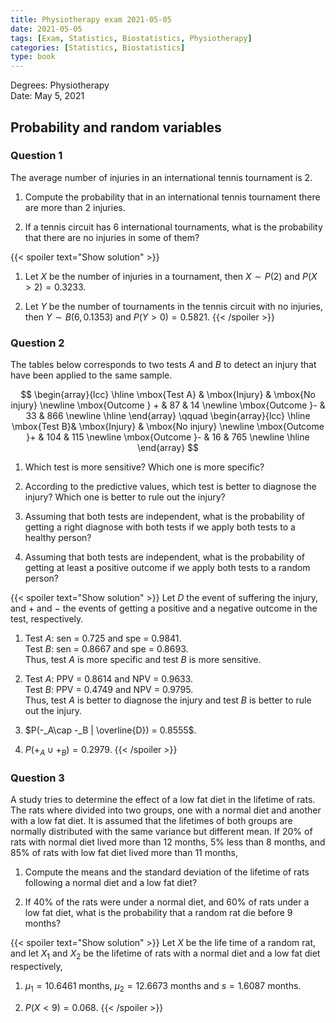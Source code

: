 ```yaml
---
title: Physiotherapy exam 2021-05-05
date: 2021-05-05
tags: [Exam, Statistics, Biostatistics, Physiotherapy]
categories: [Statistics, Biostatistics]
type: book
---
```


Degrees: Physiotherapy  
Date: May 5, 2021

## Probability and random variables

### Question 1

The average number of injuries in an international tennis tournament is 2.

1. Compute the probability that in an international tennis tournament there are more than 2 injuries.

2. If a tennis circuit has 6 international tournaments, what is the probability that there are no injuries in some of them?

{{< spoiler text="Show solution" >}}
1. Let $X$ be the number of injuries in a tournament, then $X\sim P(2)$ and $P(X>2)=0.3233$.

2. Let $Y$ be the number of tournaments in the tennis circuit with no injuries, then $Y\sim B(6,0.1353)$ and $P(Y>0)=0.5821$.
{{< /spoiler >}}

### Question 2

The tables below corresponds to two tests $A$ and $B$ to detect an injury that have been applied to the same sample. 

$$
\begin{array}{lcc} 
\hline 
\mbox{Test A} & \mbox{Injury} & \mbox{No injury} \newline
\mbox{Outcome } + & 87 & 14 \newline
\mbox{Outcome }- & 33 & 866 \newline
\hline
\end{array} 
\qquad 
\begin{array}{lcc}
\hline
\mbox{Test B}& \mbox{Injury} & \mbox{No injury} \newline
\mbox{Outcome }+ & 104 & 115 \newline
\mbox{Outcome }- & 16 & 765 \newline
\hline
\end{array}
$$

1. Which test is more sensitive? Which one is more specific?

2. According to the predictive values, which test is better to diagnose the injury? Which one is better to rule out the injury?

3. Assuming that both tests are independent, what is the probability of getting a right diagnose with both tests if we apply both tests to a healthy person?

4. Assuming that both tests are independent, what is the probability of getting at least a positive outcome if we apply both tests to a random person?

{{< spoiler text="Show solution" >}}
Let $D$ the event of suffering the injury, and $+$ and $-$ the events of getting a positive and a negative outcome in the test, respectively.

1. Test $A$: sen = $0.725$ and spe = $0.9841$.  
Test $B$: sen = $0.8667$ and spe = $0.8693$.  
Thus, test $A$ is more specific and test $B$ is more sensitive.

2. Test $A$: PPV = $0.8614$ and NPV = $0.9633$.  
Test $B$: PPV = $0.4749$ and NPV = $0.9795$.  
Thus, test $A$ is better to diagnose the injury and test $B$ is better to rule out the injury.

3. $P(-_A\cap -_B | \overline{D}) = 0.8555$.

4. $P(+_A\cup +_B) = 0.2979$.
{{< /spoiler >}}

### Question 3

A study tries to determine the effect of a low fat diet in the lifetime of rats. The rats where divided into two groups, one with a normal diet and another with a low fat diet. It is assumed that the lifetimes of both groups are normally distributed with the same variance but different mean. If 20% of rats with normal diet lived more than 12 months, 5% less than 8 months, and 85% of rats with low fat diet lived more than 11 months,

1. Compute the means and the standard deviation of the lifetime of rats following a normal diet and a low fat diet?

2. If 40% of the rats were under a normal diet, and 60% of rats under a low fat diet, what is the probability that a random rat die before 9 months?

{{< spoiler text="Show solution" >}}
Let $X$ be the life time of a random rat, and let $X_1$ and $X_2$ be the lifetime of rats with a normal diet and a low fat diet respectively,

1. $\mu_1=10.6461$ months, $\mu_2=12.6673$ months and $s=1.6087$ months.

2. $P(X<9)=0.068$. 
{{< /spoiler >}}

